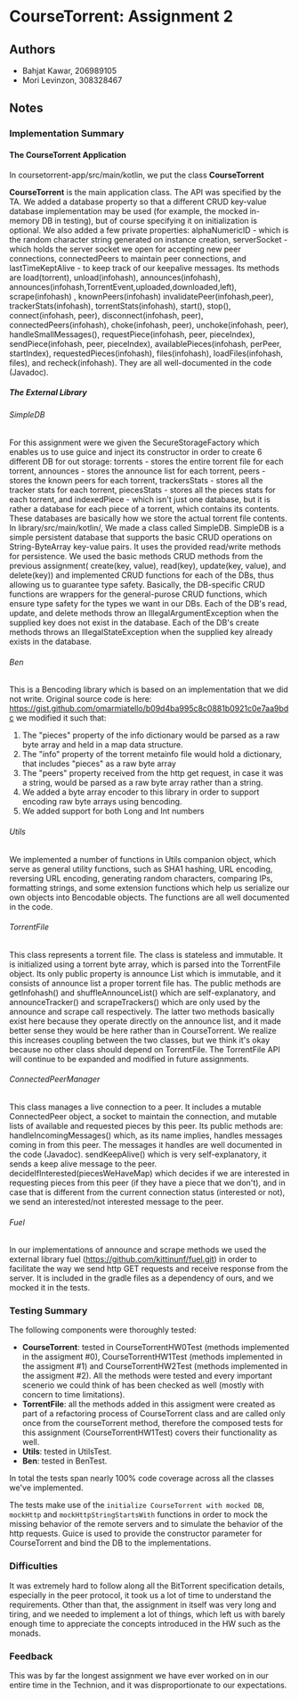 # CourseTorrent: Assignment 2

## Authors
* Bahjat Kawar, 206989105
* Mori Levinzon, 308328467

## Notes

### Implementation Summary
#### The CourseTorrent Application

In coursetorrent-app/src/main/kotlin, we put the class **CourseTorrent**

**CourseTorrent** is the main application class. The API was specified by the TA. We added a database property so that a different CRUD key-value database implementation may be used (for example, the mocked in-memory DB in testing), but of course specifying it on initialization is optional.
We also added a few private properties: alphaNumericID - which is the random character string generated on instance creation, serverSocket - which holds the server socket we open for accepting new peer connections, connectedPeers to maintain peer connections, and lastTimeKeptAlive - to keep track of our keepalive messages.
Its methods are load(torrent), unload(infohash), announces(infohash), announces(infohash,TorrentEvent,uploaded,downloaded,left), scrape(infohash) , knownPeers(infohash) invalidatePeer(infohash,peer), trackerStats(infohash), torrentStats(infohash), start(), stop(), connect(infohash, peer), disconnect(infohash, peer), connectedPeers(infohash), choke(infohash, peer), unchoke(infohash, peer), handleSmallMessages(), requestPiece(infohash, peer, pieceIndex), sendPiece(infohash, peer, pieceIndex), availablePieces(infohash, perPeer, startIndex), requestedPieces(infohash), files(infohash), loadFiles(infohash, files), and recheck(infohash). They are all well-documented in the code (Javadoc).

##### The External Library
###### SimpleDB
For this assignment were we given the SecureStorageFactory which enables us to use guice and inject its constructor in order to create 6 different DB for out storage:
torrents - stores the entire torrent file for each torrent,
announces - stores the announce list for each torrent,
peers - stores the known peers for each torrent,
trackersStats - stores all the tracker stats for each torrent,
piecesStats - stores all the pieces stats for each torrent, and
indexedPiece - which isn't just one database, but it is rather a database for each piece of a torrent, which contains its contents. These databases are basically how we store the actual torrent file contents.
In library/src/main/kotlin/, We made a class called SimpleDB. SimpleDB is a simple persistent database that supports the basic CRUD operations on String-ByteArray key-value pairs. It uses the provided read/write methods for persistence.
We used the basic methods CRUD methods from the previous assignment( create(key, value), read(key), update(key, value), and delete(key)) and implemented CRUD functions for each of the DBs, thus allowing us to guarantee type safety. Basically, the DB-specific CRUD functions are wrappers for the general-purose CRUD functions, which ensure type safety for the types we want in our DBs.
Each of the DB's read, update, and delete methods throw an IllegalArgumentException when the supplied key does not exist in the database.
Each of the DB's create methods throws an IllegalStateException when the supplied key already exists in the database.

###### Ben
This is a Bencoding library which is based on an implementation that we did not write. Original source code is here: https://gist.github.com/omarmiatello/b09d4ba995c8c0881b0921c0e7aa9bdc
we modified it such that:
1. The "pieces" property of the info dictionary would be parsed as a raw byte array and held in a map data structure.
2. The "info" property of the torrent metainfo file would hold a dictionary, that includes "pieces" as a raw byte array
3. The "peers" property received from the http get request, in case it was a string, would be parsed as a raw byte array rather than a string.
4. We added a byte array encoder to this library in order to support encoding raw byte arrays using bencoding.
5. We added support for both Long and Int numbers

###### Utils
We implemented a number of functions in Utils companion object, which serve as general utility functions, such as SHA1 hashing, URL encoding, reversing URL encoding, generating random characters, comparing IPs, formatting strings, and some extension functions which help us serialize our own objects into Bencodable objects. The functions are all well documented in the code.

###### TorrentFile
This class represents a torrent file. The class is stateless and immutable. It is initialized using a torrent byte array, which is parsed into the TorrentFile object.
Its only public property is announce List which is immutable, and it consists of announce list a proper torrent file has.
The public methods are getInfohash() and shuffleAnnounceList() which are self-explanatory, and announceTracker() and scrapeTrackers() which are only used by the announce and scrape call respectively. The latter two methods basically exist here because they operate directly on the announce list, and it made better sense they would be here rather than in CourseTorrent. We realize this increases coupling between the two classes, but we think it's okay because no other class should depend on TorrentFile.
The TorrentFile API will continue to be expanded and modified in future assignments.


###### ConnectedPeerManager
This class manages a live connection to a peer. It includes a mutable ConnectedPeer object, a socket to maintain the connection, and mutable lists of available and requested pieces by this peer.
Its public methods are:
handleIncomingMessages() which, as its name implies, handles messages coming in from this peer. The messages it handles are well documented in the code (Javadoc).
sendKeepAlive() which is very self-explanatory, it sends a keep alive message to the peer.
decideIfInterested(piecesWeHaveMap) which decides if we are interested in requesting pieces from this peer (if they have a piece that we don't), and in case that is different from the current connection status (interested or not), we send an interested/not interested message to the peer.

###### Fuel
In our implementations of announce and scrape methods we used the external library fuel (https://github.com/kittinunf/fuel.git)
in order to facilitate the way we send http GET requests and receive response from the server.
It is included in the gradle files as a dependency of ours, and we mocked it in the tests.

### Testing Summary
The following components were thoroughly tested:
* **CourseTorrent**: tested in CourseTorrentHW0Test (methods implemented in the assigment #0), CourseTorrentHW1Test (methods implemented in the assigment #1) and CourseTorrentHW2Test (methods implemented in the assigment #2). All the methods were tested and every important scenerio we could think of has been checked as well (mostly with concern to time limitations).
* **TorrentFile**: all the methods added in this assigment were created as part of a refactoring process of CourseTorrent class and are called only once from the courseTorrent method, therefore the composed tests for this assignment (CourseTorrentHW1Test) covers their functionality as well.
* **Utils**: tested in UtilsTest.
* **Ben**: tested in BenTest.

In total the tests span nearly 100% code coverage across all the classes we've implemented.

The tests make use of the `initialize CourseTorrent with mocked DB`, `mockHttp` and `mockHttpStringStartsWith` functions in order to mock the missing behavior of the remote servers and to simulate the behavior of the http requests.
Guice is used to provide the constructor parameter for CourseTorrent and bind the DB to the implementations.

### Difficulties
It was extremely hard to follow along all the BitTorrent specification details, especially in the peer protocol, it took us a lot of time to understand the requirements. Other than that, the assignment in itself was very long and tiring, and we needed to implement a lot of things, which left us with barely enough time to appreciate the concepts introduced in the HW such as the monads.

### Feedback
This was by far the longest assignment we have ever worked on in our entire time in the Technion, and it was disproportionate to our expectations.